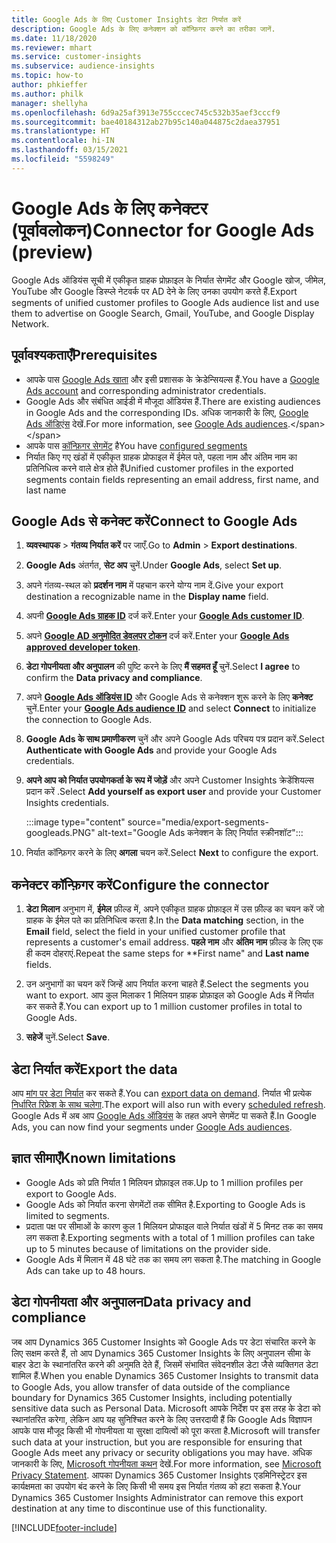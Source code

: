 ```yaml
---
title: Google Ads के लिए Customer Insights डेटा निर्यात करें
description: Google Ads के लिए कनेक्शन को कॉन्फ़िगर करने का तरीका जानें.
ms.date: 11/18/2020
ms.reviewer: mhart
ms.service: customer-insights
ms.subservice: audience-insights
ms.topic: how-to
author: phkieffer
ms.author: philk
manager: shellyha
ms.openlocfilehash: 6d9a25af3913e755cccec745c532b35aef3cccf9
ms.sourcegitcommit: bae40184312ab27b95c140a044875c2daea37951
ms.translationtype: HT
ms.contentlocale: hi-IN
ms.lasthandoff: 03/15/2021
ms.locfileid: "5598249"
---
```

# <a name="connector-for-google-ads-preview"></a><span data-ttu-id="58fca-103">Google Ads के लिए कनेक्टर (पूर्वावलोकन)</span><span class="sxs-lookup"><span data-stu-id="58fca-103">Connector for Google Ads (preview)</span></span>

<span data-ttu-id="58fca-104">Google Ads ऑडियंस सूची में एकीकृत ग्राहक प्रोफ़ाइल के निर्यात सेगमेंट और Google खोज, जीमेल, YouTube और Google डिस्प्ले नेटवर्क पर AD देने के लिए उनका उपयोग करते हैं.</span><span class="sxs-lookup"><span data-stu-id="58fca-104">Export segments of unified customer profiles to Google Ads audience list and use them to advertise on Google Search, Gmail, YouTube, and Google Display Network.</span></span> 

## <a name="prerequisites"></a><span data-ttu-id="58fca-105">पूर्वावश्यकताएँ</span><span class="sxs-lookup"><span data-stu-id="58fca-105">Prerequisites</span></span>

-   <span data-ttu-id="58fca-106">आपके पास [Google Ads खाता](https://ads.google.com/) और इसी प्रशासक के क्रेडेन्सियल्स हैं.</span><span class="sxs-lookup"><span data-stu-id="58fca-106">You have a [Google Ads account](https://ads.google.com/) and corresponding administrator credentials.</span></span>
-   <span data-ttu-id="58fca-107">Google Ads और संबंधित आईडी में मौजूदा ऑडियंस हैं.</span><span class="sxs-lookup"><span data-stu-id="58fca-107">There are existing audiences in Google Ads and the corresponding IDs.</span></span> <span data-ttu-id="58fca-108">अधिक जानकारी के लिए, [Google Ads ऑडिएंस](https://support.google.com/google-ads/answer/7558048?hl=en#:~:text=Audience%20lists%20is%20a%20section,Display%20Network%20through%20remarketing%20campaigns.) देखें.</span><span class="sxs-lookup"><span data-stu-id="58fca-108">For more information, see [Google Ads audiences](https://support.google.com/google-ads/answer/7558048?hl=en#:~:text=Audience%20lists%20is%20a%20section,Display%20Network%20through%20remarketing%20campaigns.).</span></span>
-   <span data-ttu-id="58fca-109">आपके पास [कॉन्फ़िगर सेगमेंट](segments.md) है</span><span class="sxs-lookup"><span data-stu-id="58fca-109">You have [configured segments](segments.md)</span></span>
-   <span data-ttu-id="58fca-110">निर्यात किए गए खंडों में एकीकृत ग्राहक प्रोफाइल में ईमेल पते, पहला नाम और अंतिम नाम का प्रतिनिधित्व करने वाले क्षेत्र होते हैं</span><span class="sxs-lookup"><span data-stu-id="58fca-110">Unified customer profiles in the exported segments contain fields representing an email address, first name, and last name</span></span>

## <a name="connect-to-google-ads"></a><span data-ttu-id="58fca-111">Google Ads से कनेक्ट करें</span><span class="sxs-lookup"><span data-stu-id="58fca-111">Connect to Google Ads</span></span>

1. <span data-ttu-id="58fca-112">**व्यवस्थापक** > **गंतव्य निर्यात करें** पर जाएँ.</span><span class="sxs-lookup"><span data-stu-id="58fca-112">Go to **Admin** > **Export destinations**.</span></span>

1. <span data-ttu-id="58fca-113">**Google Ads** अंतर्गत, **सेट अप** चुनें.</span><span class="sxs-lookup"><span data-stu-id="58fca-113">Under **Google Ads**, select **Set up**.</span></span>

1. <span data-ttu-id="58fca-114">अपने गंतव्य-स्थल को **प्रदर्शन नाम** में पहचान करने योग्य नाम दें.</span><span class="sxs-lookup"><span data-stu-id="58fca-114">Give your export destination a recognizable name in the **Display name** field.</span></span>

1. <span data-ttu-id="58fca-115">अपनी **[Google Ads ग्राहक ID](https://support.google.com/google-ads/answer/1704344)** दर्ज करें.</span><span class="sxs-lookup"><span data-stu-id="58fca-115">Enter your **[Google Ads customer ID](https://support.google.com/google-ads/answer/1704344)**.</span></span>

1. <span data-ttu-id="58fca-116">अपने **[Google AD अनुमोदित डेवलपर टोकन](https://developers.google.com/google-ads/api/docs/first-call/dev-token)** दर्ज करें.</span><span class="sxs-lookup"><span data-stu-id="58fca-116">Enter your **[Google Ads approved developer token](https://developers.google.com/google-ads/api/docs/first-call/dev-token)**.</span></span>

1. <span data-ttu-id="58fca-117">**डेटा गोपनीयता और अनुपालन** की पुष्टि करने के लिए **मैं सहमत हूँ** चुनें.</span><span class="sxs-lookup"><span data-stu-id="58fca-117">Select **I agree** to confirm the **Data privacy and compliance**.</span></span>

1. <span data-ttu-id="58fca-118">अपने **[Google Ads ऑडियंस ID](https://support.google.com/google-ads/answer/7558048?hl=en#:~:text=Audience%20lists%20is%20a%20section,Display%20Network%20through%20remarketing%20campaigns.)** और Google Ads से कनेक्शन शुरू करने के लिए **कनेक्ट** चुनें.</span><span class="sxs-lookup"><span data-stu-id="58fca-118">Enter your **[Google Ads audience ID](https://support.google.com/google-ads/answer/7558048?hl=en#:~:text=Audience%20lists%20is%20a%20section,Display%20Network%20through%20remarketing%20campaigns.)** and select **Connect** to initialize the connection to Google Ads.</span></span>

1. <span data-ttu-id="58fca-119">**Google Ads के साथ प्रमाणीकरण** चुनें और अपने Google Ads परिचय पत्र प्रदान करें.</span><span class="sxs-lookup"><span data-stu-id="58fca-119">Select **Authenticate with Google Ads** and provide your Google Ads credentials.</span></span>

1. <span data-ttu-id="58fca-120">**अपने आप को निर्यात उपयोगकर्ता के रूप में जोड़ें** और अपने Customer Insights क्रेडेंशियल्स प्रदान करें .</span><span class="sxs-lookup"><span data-stu-id="58fca-120">Select **Add yourself as export user** and provide your Customer Insights credentials.</span></span>

   :::image type="content" source="media/export-segments-googleads.PNG" alt-text="Google Ads कनेक्शन के लिए निर्यात स्क्रीनशॉट":::

1. <span data-ttu-id="58fca-122">निर्यात कॉन्फ़िगर करने के लिए **अगला** चयन करें.</span><span class="sxs-lookup"><span data-stu-id="58fca-122">Select **Next** to configure the export.</span></span>

## <a name="configure-the-connector"></a><span data-ttu-id="58fca-123">कनेक्टर कॉन्फ़िगर करें</span><span class="sxs-lookup"><span data-stu-id="58fca-123">Configure the connector</span></span>

1. <span data-ttu-id="58fca-124">**डेटा मिलान** अनुभाग में, **ईमेल** फ़ील्ड में, अपने एकीकृत ग्राहक प्रोफ़ाइल में उस फ़ील्ड का चयन करें जो ग्राहक के ईमेल पते का प्रतिनिधित्व करता है.</span><span class="sxs-lookup"><span data-stu-id="58fca-124">In the **Data matching** section, in the **Email** field, select the field in your unified customer profile that represents a customer's email address.</span></span> <span data-ttu-id="58fca-125">**पहले नाम** और **अंतिम नाम** फ़ील्ड के लिए एक ही कदम दोहराएं.</span><span class="sxs-lookup"><span data-stu-id="58fca-125">Repeat the same steps for \*\*First name" and **Last name** fields.</span></span>

1. <span data-ttu-id="58fca-126">उन अनुभागों का चयन करें जिन्हें आप निर्यात करना चाहते हैं.</span><span class="sxs-lookup"><span data-stu-id="58fca-126">Select the segments you want to export.</span></span> <span data-ttu-id="58fca-127">आप कुल मिलाकर 1 मिलियन ग्राहक प्रोफ़ाइल को Google Ads में निर्यात कर सकते हैं.</span><span class="sxs-lookup"><span data-stu-id="58fca-127">You can export up to 1 million customer profiles in total to Google Ads.</span></span>

1. <span data-ttu-id="58fca-128">**सहेजें** चुनें.</span><span class="sxs-lookup"><span data-stu-id="58fca-128">Select **Save**.</span></span>

## <a name="export-the-data"></a><span data-ttu-id="58fca-129">डेटा निर्यात करें</span><span class="sxs-lookup"><span data-stu-id="58fca-129">Export the data</span></span>

<span data-ttu-id="58fca-130">आप [मांग पर डेटा निर्यात](export-destinations.md) कर सकते हैं.</span><span class="sxs-lookup"><span data-stu-id="58fca-130">You can [export data on demand](export-destinations.md).</span></span> <span data-ttu-id="58fca-131">निर्यात भी प्रत्येक [निर्धारित रिफ्रेश के साथ चलेगा](system.md#schedule-tab).</span><span class="sxs-lookup"><span data-stu-id="58fca-131">The export will also run with every [scheduled refresh](system.md#schedule-tab).</span></span> <span data-ttu-id="58fca-132">Google Ads में अब आप [Google Ads ऑडियंस](https://support.google.com/google-ads/answer/7558048?hl=en/) के तहत अपने सेगमेंट पा सकते हैं.</span><span class="sxs-lookup"><span data-stu-id="58fca-132">In Google Ads, you can now find your segments under [Google Ads audiences](https://support.google.com/google-ads/answer/7558048?hl=en/).</span></span>

## <a name="known-limitations"></a><span data-ttu-id="58fca-133">ज्ञात सीमाएँ</span><span class="sxs-lookup"><span data-stu-id="58fca-133">Known limitations</span></span>

- <span data-ttu-id="58fca-134">Google Ads को प्रति निर्यात 1 मिलियन प्रोफ़ाइल तक.</span><span class="sxs-lookup"><span data-stu-id="58fca-134">Up to 1 million profiles per export to Google Ads.</span></span>
- <span data-ttu-id="58fca-135">Google Ads को निर्यात करना सेगमेंटों तक सीमित है.</span><span class="sxs-lookup"><span data-stu-id="58fca-135">Exporting to Google Ads is limited to segments.</span></span>
- <span data-ttu-id="58fca-136">प्रदाता पक्ष पर सीमाओं के कारण कुल 1 मिलियन प्रोफाइल वाले निर्यात खंडों में 5 मिनट तक का समय लग सकता है.</span><span class="sxs-lookup"><span data-stu-id="58fca-136">Exporting segments with a total of 1 million profiles can take up to 5 minutes because of limitations on the provider side.</span></span> 
- <span data-ttu-id="58fca-137">Google Ads में मिलान में 48 घंटे तक का समय लग सकता है.</span><span class="sxs-lookup"><span data-stu-id="58fca-137">The matching in Google Ads can take up to 48 hours.</span></span>

## <a name="data-privacy-and-compliance"></a><span data-ttu-id="58fca-138">डेटा गोपनीयता और अनुपालन</span><span class="sxs-lookup"><span data-stu-id="58fca-138">Data privacy and compliance</span></span>

<span data-ttu-id="58fca-139">जब आप Dynamics 365 Customer Insights को Google Ads पर डेटा संचारित करने के लिए सक्षम करते हैं, तो आप Dynamics 365 Customer Insights के लिए अनुपालन सीमा के बाहर डेटा के स्थानांतरित करने की अनुमति देते हैं, जिसमें संभावित संवेदनशील डेटा जैसे व्यक्तिगत डेटा शामिल हैं.</span><span class="sxs-lookup"><span data-stu-id="58fca-139">When you enable Dynamics 365 Customer Insights to transmit data to Google Ads, you allow transfer of data outside of the compliance boundary for Dynamics 365 Customer Insights, including potentially sensitive data such as Personal Data.</span></span> <span data-ttu-id="58fca-140">Microsoft आपके निर्देश पर इस तरह के डेटा को स्थानांतरित करेगा, लेकिन आप यह सुनिश्चित करने के लिए उत्तरदायी हैं कि Google Ads विज्ञापन आपके पास मौजूद किसी भी गोपनीयता या सुरक्षा दायित्वों को पूरा करता है.</span><span class="sxs-lookup"><span data-stu-id="58fca-140">Microsoft will transfer such data at your instruction, but you are responsible for ensuring that Google Ads meet any privacy or security obligations you may have.</span></span> <span data-ttu-id="58fca-141">अधिक जानकारी के लिए, [Microsoft गोपनीयता कथन](https://go.microsoft.com/fwlink/?linkid=396732) देखें.</span><span class="sxs-lookup"><span data-stu-id="58fca-141">For more information, see [Microsoft Privacy Statement](https://go.microsoft.com/fwlink/?linkid=396732).</span></span>
<span data-ttu-id="58fca-142">आपका Dynamics 365 Customer Insights एडमिनिस्ट्रेटर इस कार्यक्षमता का उपयोग बंद करने के लिए किसी भी समय इस निर्यात गंतव्य को हटा सकता है.</span><span class="sxs-lookup"><span data-stu-id="58fca-142">Your Dynamics 365 Customer Insights Administrator can remove this export destination at any time to discontinue use of this functionality.</span></span>


[!INCLUDE[footer-include](../includes/footer-banner.md)]